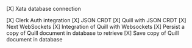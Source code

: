 [X] Xata database connection
<!-- [X] Drizzle integration -->
<!-- [X] Vercel Integration -->
[X] Clerk Auth integration
[X] JSON CRDT
[X] Quill with JSON CRDT
[X] Next WebSockets
[X] Integration of Quill with Websockets
[X] Persist a copy of Quill document in database to retrieve
[X] Save copy of Quill document in database
